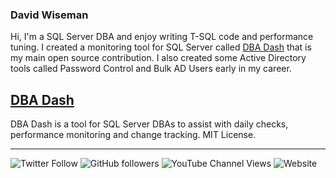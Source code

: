 ### David Wiseman

Hi, I'm a SQL Server DBA and enjoy writing T-SQL code and performance tuning.  I created a monitoring tool for SQL Server called [DBA Dash](https://github.com/trimble-oss/dba-dash) that is my main open source contribution.  I also created some Active Directory tools called Password Control and Bulk AD Users early in my career.

## [DBA Dash](https://github.com/trimble-oss/dba-dash)
DBA Dash is a tool for SQL Server DBAs to assist with daily checks, performance monitoring and change tracking.  MIT License.

---

![Twitter Follow](https://img.shields.io/twitter/follow/wiseDATAman?style=social)
![GitHub followers](https://img.shields.io/github/followers/DavidWiseman?style=social)
![YouTube Channel Views](https://img.shields.io/youtube/channel/views/UCjACQ6uAfYPQJ2zydZxnAKg?style=social)
![Website](https://img.shields.io/website?label=wisedataman.com&url=https%3A%2F%2Fwisedataman.com)

